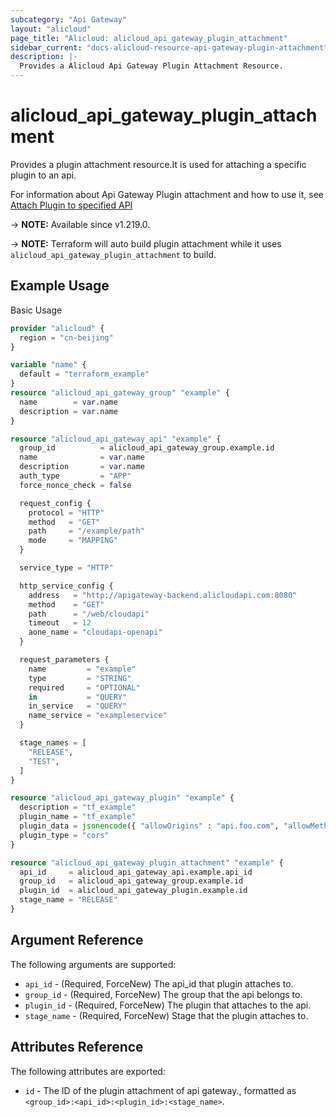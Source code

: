 ```yaml
---
subcategory: "Api Gateway"
layout: "alicloud"
page_title: "Alicloud: alicloud_api_gateway_plugin_attachment"
sidebar_current: "docs-alicloud-resource-api-gateway-plugin-attachment"
description: |-
  Provides a Alicloud Api Gateway Plugin Attachment Resource.
---
```


# alicloud_api_gateway_plugin_attachment

Provides a plugin attachment resource.It is used for attaching a specific plugin to an api. 

For information about Api Gateway Plugin attachment and how to use it, see [Attach Plugin to specified API](https://www.alibabacloud.com/help/en/api-gateway/developer-reference/api-cloudapi-2016-07-14-attachplugin)

-> **NOTE:** Available since v1.219.0.

-> **NOTE:** Terraform will auto build plugin attachment while it uses `alicloud_api_gateway_plugin_attachment` to build.

## Example Usage

Basic Usage

```terraform
provider "alicloud" {
  region = "cn-beijing"
}

variable "name" {
  default = "terraform_example"
}
resource "alicloud_api_gateway_group" "example" {
  name        = var.name
  description = var.name
}

resource "alicloud_api_gateway_api" "example" {
  group_id          = alicloud_api_gateway_group.example.id
  name              = var.name
  description       = var.name
  auth_type         = "APP"
  force_nonce_check = false

  request_config {
    protocol = "HTTP"
    method   = "GET"
    path     = "/example/path"
    mode     = "MAPPING"
  }

  service_type = "HTTP"

  http_service_config {
    address   = "http://apigateway-backend.alicloudapi.com:8080"
    method    = "GET"
    path      = "/web/cloudapi"
    timeout   = 12
    aone_name = "cloudapi-openapi"
  }

  request_parameters {
    name         = "example"
    type         = "STRING"
    required     = "OPTIONAL"
    in           = "QUERY"
    in_service   = "QUERY"
    name_service = "exampleservice"
  }

  stage_names = [
    "RELEASE",
    "TEST",
  ]
}

resource "alicloud_api_gateway_plugin" "example" {
  description = "tf_example"
  plugin_name = "tf_example"
  plugin_data = jsonencode({ "allowOrigins" : "api.foo.com", "allowMethods" : "GET,POST,PUT,DELETE,HEAD,OPTIONS,PATCH", "allowHeaders" : "Authorization,Accept,Accept-Ranges,Cache-Control,Range,Date,Content-Type,Content-Length,Content-MD5,User-Agent,X-Ca-Signature,X-Ca-Signature-Headers,X-Ca-Signature-Method,X-Ca-Key,X-Ca-Timestamp,X-Ca-Nonce,X-Ca-Stage,X-Ca-Request-Mode,x-ca-deviceid", "exposeHeaders" : "Content-MD5,Server,Date,Latency,X-Ca-Request-Id,X-Ca-Error-Code,X-Ca-Error-Message", "maxAge" : 172800, "allowCredentials" : true })
  plugin_type = "cors"
}

resource "alicloud_api_gateway_plugin_attachment" "example" {
  api_id     = alicloud_api_gateway_api.example.api_id
  group_id   = alicloud_api_gateway_group.example.id
  plugin_id  = alicloud_api_gateway_plugin.example.id
  stage_name = "RELEASE"
}
```

## Argument Reference

The following arguments are supported:

* `api_id` - (Required, ForceNew) The api_id that plugin attaches to.
* `group_id` - (Required, ForceNew) The group that the api belongs to.
* `plugin_id` - (Required, ForceNew) The plugin that attaches to the api.
* `stage_name` - (Required, ForceNew) Stage that the plugin attaches to.

## Attributes Reference

The following attributes are exported:

* `id` - The ID of the plugin attachment of api gateway., formatted as `<group_id>:<api_id>:<plugin_id>:<stage_name>`.
